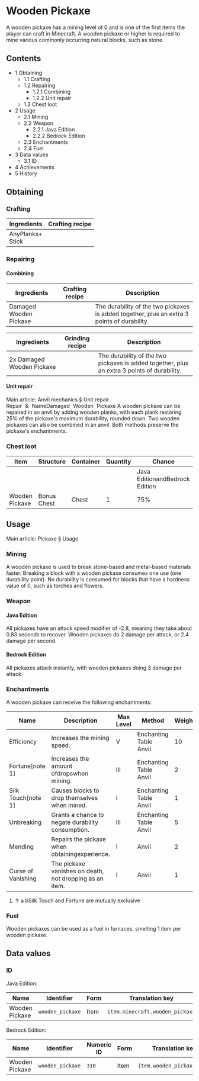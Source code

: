 # Wooden Pickaxe
A wooden pickaxe has a mining level of 0 and is one of the first items the player can craft in Minecraft. A wooden pickaxe or higher is required to mine various commonly occurring natural blocks, such as stone.

## Contents
- 1 Obtaining
	- 1.1 Crafting
	- 1.2 Repairing
		- 1.2.1 Combining
		- 1.2.2 Unit repair
	- 1.3 Chest loot
- 2 Usage
	- 2.1 Mining
	- 2.2 Weapon
		- 2.2.1 Java Edition
		- 2.2.2 Bedrock Edition
	- 2.3 Enchantments
	- 2.4 Fuel
- 3 Data values
	- 3.1 ID
- 4 Achievements
- 5 History

## Obtaining
### Crafting
| Ingredients          | Crafting recipe |
|----------------------|-----------------|
| AnyPlanks+<br/>Stick |                 |

### Repairing
#### Combining
| Ingredients            | Crafting recipe | Description                                                                                 |
|------------------------|-----------------|---------------------------------------------------------------------------------------------|
| Damaged Wooden Pickaxe |                 | The durability of the two pickaxes is added together, plus an extra 3 points of durability. |

| Ingredients               | Grinding recipe | Description                                                                                 |
|---------------------------|-----------------|---------------------------------------------------------------------------------------------|
| 2x Damaged Wooden Pickaxe |                 | The durability of the two pickaxes is added together, plus an extra 3 points of durability. |

#### Unit repair
Main article: Anvil mechanics § Unit repair
Repair & NameDamaged Wooden Pickaxe
A wooden pickaxe can be repaired in an anvil by adding wooden planks, with each plank restoring 25% of the pickaxe's maximum durability, rounded down. Two wooden pickaxes can also be combined in an anvil. Both methods preserve the pickaxe's enchantments.

### Chest loot
| Item           | Structure   | Container | Quantity | Chance                         |
|----------------|-------------|-----------|----------|--------------------------------|
|                |             |           |          | Java EditionandBedrock Edition |
| Wooden Pickaxe | Bonus Chest | Chest     | 1        | 75%                            |

## Usage
Main article: Pickaxe § Usage
### Mining
A wooden pickaxe is used to break stone-based and metal-based materials faster. Breaking a block with a wooden pickaxe consumes one use (one durability point). No durability is consumed for blocks that have a hardness value of 0, such as torches and flowers.

### Weapon
#### Java Edition
All pickaxes have an attack speed modifier of -2.8, meaning they take about 0.83 seconds to recover. Wooden pickaxes do 2 damage per attack, or 2.4 damage per second.

#### Bedrock Edition
All pickaxes attack instantly, with wooden pickaxes doing 3 damage per attack.

### Enchantments
A wooden pickaxe can receive the following enchantments:

| Name               | Description                                             | Max Level | Method                     | Weight |
|--------------------|---------------------------------------------------------|-----------|----------------------------|--------|
| Efficiency         | Increases the mining speed.                             | V         | Enchanting Table<br/>Anvil | 10     |
| Fortune[note 1]    | Increases the amount ofdropswhen mining.                | III       | Enchanting Table<br/>Anvil | 2      |
| Silk Touch[note 1] | Causes blocks to drop themselves when mined.            | I         | Enchanting Table<br/>Anvil | 1      |
| Unbreaking         | Grants a chance to negate durability consumption.       | III       | Enchanting Table<br/>Anvil | 5      |
| Mending            | Repairs the pickaxe when obtainingexperience.           | I         | Anvil                      | 2      |
| Curse of Vanishing | The pickaxe vanishes on death, not dropping as an item. | I         | Anvil                      | 1      |

1. ↑ a bSilk Touch and Fortune are mutually exclusive

### Fuel
Wooden pickaxes can be used as a fuel in furnaces, smelting 1 item per wooden pickaxe.

## Data values
### ID
Java Edition:

| Name           | Identifier       | Form | Translation key                 |
|----------------|------------------|------|---------------------------------|
| Wooden Pickaxe | `wooden_pickaxe` | Item | `item.minecraft.wooden_pickaxe` |

Bedrock Edition:

| Name           | Identifier       | Numeric ID | Form | Translation key            |
|----------------|------------------|------------|------|----------------------------|
| Wooden Pickaxe | `wooden_pickaxe` | `310`      | Item | `item.wooden_pickaxe.name` |


